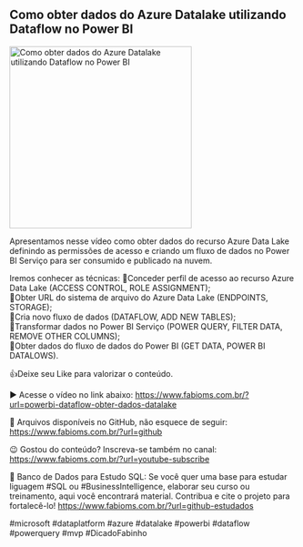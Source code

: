 ## Como obter dados do Azure Datalake utilizando Dataflow no Power BI

<img src="https://fabioms.com.br//uploads/youtube/Slide92.png" alt="Como obter dados do Azure Datalake utilizando Dataflow no Power BI" title="PowerBI" width="320"/>

Apresentamos nesse vídeo como obter dados do recurso Azure Data Lake definindo as permissões de acesso e criando um fluxo de dados no Power BI Serviço para ser consumido e publicado na nuvem.

Iremos conhecer as técnicas:
🔹Conceder perfil de acesso ao recurso Azure Data Lake (ACCESS CONTROL, ROLE ASSIGNMENT);  
🔹Obter URL do sistema de arquivo do Azure Data Lake (ENDPOINTS, STORAGE);   
🔹Cria novo fluxo de dados (DATAFLOW, ADD NEW TABLES);  
🔹Transformar dados no Power BI Serviço (POWER QUERY, FILTER DATA, REMOVE OTHER COLUMNS);  
🔹Obter dados do fluxo de dados do Power BI (GET DATA, POWER BI DATALOWS).  

👍Deixe seu Like para valorizar o conteúdo.

▶️ Acesse o vídeo no link abaixo:
https://www.fabioms.com.br/?url=powerbi-dataflow-obter-dados-datalake

📁 Arquivos disponíveis no GitHub, não esquece de seguir:
https://www.fabioms.com.br/?url=github

😉 Gostou do conteúdo? Inscreva-se também no canal:
https://www.fabioms.com.br/?url=youtube-subscribe

🎁 Banco de Dados para Estudo SQL:
Se você quer uma base para estudar liguagem #SQL ou #BusinessIntelligence, elaborar seu curso ou treinamento, aqui você encontrará material. 
Contribua e cite o projeto para fortalecê-lo!
https://www.fabioms.com.br/?url=github-estudados

#microsoft #dataplatform #azure #datalake #powerbi #dataflow #powerquery #mvp #DicadoFabinho